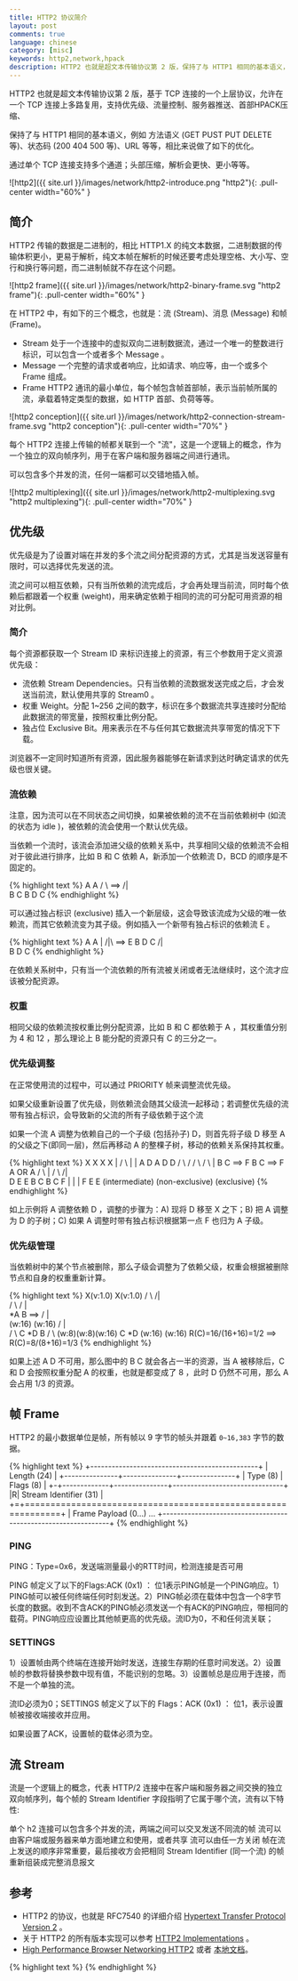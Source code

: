 ```yaml
---
title: HTTP2 协议简介
layout: post
comments: true
language: chinese
category: [misc]
keywords: http2,network,hpack
description: HTTP2 也就是超文本传输协议第 2 版，保持了与 HTTP1 相同的基本语义，例如 方法语义 (GET PUST PUT DELETE 等)、状态码 (200 404 500 等)、URL 等等，相比来说做了如下的优化。链路复用，通过单个 TCP 连接支持多个通道；头部压缩，解析会更快、更小等等。
---
```


HTTP2 也就是超文本传输协议第 2 版，基于 TCP 连接的一个上层协议，允许在一个 TCP 连接上多路复用，支持优先级、流量控制、服务器推送、首部HPACK压缩、

保持了与 HTTP1 相同的基本语义，例如 方法语义 (GET PUST PUT DELETE 等)、状态码 (200 404 500 等)、URL 等等，相比来说做了如下的优化。

通过单个 TCP 连接支持多个通道；头部压缩，解析会更快、更小等等。

<!-- more -->

![http2]({{ site.url }}/images/network/http2-introduce.png  "http2"){: .pull-center width="60%" }

## 简介

HTTP2 传输的数据是二进制的，相比 HTTP1.X 的纯文本数据，二进制数据的传输体积更小，更易于解析，纯文本帧在解析的时候还要考虑处理空格、大小写、空行和换行等问题，而二进制帧就不存在这个问题。

![http2 frame]({{ site.url }}/images/network/http2-binary-frame.svg "http2 frame"){: .pull-center width="60%" }

在 HTTP2 中，有如下的三个概念，也就是：流 (Stream)、消息 (Message) 和帧 (Frame)。

* Stream 处于一个连接中的虚拟双向二进制数据流，通过一个唯一的整数进行标识，可以包含一个或者多个 Message 。
* Message 一个完整的请求或者响应，比如请求、响应等，由一个或多个 Frame 组成。
* Frame HTTP2 通讯的最小单位，每个帧包含帧首部帧，表示当前帧所属的流，承载着特定类型的数据，如 HTTP 首部、负荷等等。

![http2 conception]({{ site.url }}/images/network/http2-connection-stream-frame.svg "http2 conception"){: .pull-center width="70%" }

每个 HTTP2 连接上传输的帧都关联到一个 "流"，这是一个逻辑上的概念，作为一个独立的双向帧序列，用于在客户端和服务器端之间进行通讯。

可以包含多个并发的流，任何一端都可以交错地插入帧。

![http2 multiplexing]({{ site.url }}/images/network/http2-multiplexing.svg "http2 multiplexing"){: .pull-center width="70%" }

## 优先级

优先级是为了设置对端在并发的多个流之间分配资源的方式，尤其是当发送容量有限时，可以选择优先发送的流。

流之间可以相互依赖，只有当所依赖的流完成后，才会再处理当前流，同时每个依赖后都跟着一个权重 (weight)，用来确定依赖于相同的流的可分配可用资源的相对比例。

### 简介

每个资源都获取一个 Stream ID 来标识连接上的资源，有三个参数用于定义资源优先级：

* 流依赖 Stream Dependencies。只有当依赖的流数据发送完成之后，才会发送当前流，默认使用共享的 Stream0 。
* 权重 Weight。分配 1~256 之间的数字，标识在多个数据流共享连接时分配给此数据流的带宽量，按照权重比例分配。
* 独占位 Exclusive Bit。用来表示在不与任何其它数据流共享带宽的情况下下载。

浏览器不一定同时知道所有资源，因此服务器能够在新请求到达时确定请求的优先级也很关键。

### 流依赖

注意，因为流可以在不同状态之间切换，如果被依赖的流不在当前依赖树中 (如流的状态为 idle )，被依赖的流会使用一个默认优先级。

当依赖一个流时，该流会添加进父级的依赖关系中，共享相同父级的依赖流不会相对于彼此进行排序，比如 B 和 C 依赖 A，新添加一个依赖流 D，BCD 的顺序是不固定的。

{% highlight text %}
    A                 A
   / \      ==>      /|\
  B   C             B D C
{% endhighlight %}

可以通过独占标识 (exclusive) 插入一个新层级，这会导致该流成为父级的唯一依赖流，而其它依赖流变为其子级。例如插入一个新带有独占标识的依赖流 E 。

{% highlight text %}
                      A
    A                 |
   /|\      ==>       E
  B D C              /|\
                    B D C
{% endhighlight %}

在依赖关系树中，只有当一个流依赖的所有流被关闭或者无法继续时，这个流才应该被分配资源。

### 权重

相同父级的依赖流按权重比例分配资源，比如 B 和 C 都依赖于 A ，其权重值分别为 4 和 12 ，那么理论上 B 能分配的资源只有 C 的三分之一。

### 优先级调整

在正常使用流的过程中，可以通过 PRIORITY 帧来调整流优先级。

如果父级重新设置了优先级，则依赖流会随其父级流一起移动；若调整优先级的流带有独占标识，会导致新的父流的所有子级依赖于这个流

如果一个流 A 调整为依赖自己的一个子级 (包括孙子) D，则首先将子级 D 移至 A 的父级之下(即同一层)，然后再移动 A 的整棵子树，移动的依赖关系保持其权重。

{% highlight text %}
    X                X                X                 X
    |               / \               |                 |
    A              D   A              D                 D
   / \            /   / \            / \                |
  B   C     ==>  F   B   C   ==>    F   A       OR      A
     / \                 |             / \             /|\
    D   E                E            B   C           B C F
    |                                     |             |
    F                                     E             E
               (intermediate)   (non-exclusive)    (exclusive)
{% endhighlight %}

如上示例将 A 调整依赖 D ，调整的步骤为：A) 现将 D 移至 X 之下；B) 把 A 调整为 D 的子树；C) 如果 A 调整时带有独占标识根据第一点 F 也归为 A 子级。

### 优先级管理

当依赖树中的某个节点被删除，那么子级会调整为了依赖父级，权重会根据被删除节点和自身的权重重新计算。

{% highlight text %}
          X(v:1.0)               X(v:1.0)
         / \                    /|\
        /   \                  / | \
      *A     B       ==>      /  |  \
    (w:16) (w:16)            /   |   \
      / \                   C   *D    B
     /   \                (w:8)(w:8)(w:16)
    C    *D
 (w:16) (w:16)
 R(C)=16/(16+16)=1/2 ==>  R(C)=8/(8+16)=1/3
{% endhighlight %}

如果上述 A D 不可用，那么图中的 B C 就会各占一半的资源，当 A 被移除后，C 和 D 会按照权重分配 A 的权重，也就是都变成了 8 ，此时 D 仍然不可用，那么 A 会占用 1/3 的资源。

<!--
可以在 HEADERS 帧中的 PRIORITY 字段指定一个新建流的优先级，也可以通过 PRIORITY 帧调整流优先级。

http2_scheduler_open() 建立依赖关系，并设置优先级、

可以参考 [gRPC over HTTP2](https://github.com/grpc/grpc/blob/master/doc/PROTOCOL-HTTP2.md) 中的介绍，也就是 gRPC 如何使用 HTTP2 的。
https://github.com/h2o/h2o/issues/2002

微内核与宏内核的区别
https://www.zhihu.com/question/20314255

## nghttp2

这个库里面实际上有很多不错的脚本。

nghttp2_session_send() 对应了真正发送数据
 |-nghttp2_session_pop_next_ob_item()
   |-nghttp2_outbound_queue_top() 我去，貌似使用的是队列
nghttp2_session_reprioritize_stream()
 |-nghttp2_stream_dep_add_subtree()
-->

## 帧 Frame

HTTP2 的最小数据单位是帧，所有帧以 9 字节的帧头并跟着 `0~16,383` 字节的数据。

{% highlight text %}
+-----------------------------------------------+
|                 Length (24)                   |
+---------------+---------------+---------------+
|   Type (8)    |   Flags (8)   |
+-+-------------+---------------+-------------------------------+
|R|                 Stream Identifier (31)                      |
+=+=============================================================+
|                   Frame Payload (0...)                      ...
+---------------------------------------------------------------+
{% endhighlight %}

### PING

PING：Type=0x6，发送端测量最小的RTT时间，检测连接是否可用


PING 帧定义了以下的Flags:ACK (0x1) ： 位1表示PING帧是一个PING响应。1）PING帧可以被任何终端任何时刻发送。2）PING帧必须在载体中包含一个8字节长度的数据。收到不含ACK的PING帧必须发送一个有ACK的PING响应，带相同的载荷。PING响应应设置比其他帧更高的优先级。流ID为0，不和任何流关联；


### SETTINGS

1）设置帧由两个终端在连接开始时发送，连接生存期的任意时间发送。2）设置帧的参数将替换参数中现有值，不能识别的忽略。3）设置帧总是应用于连接，而不是一个单独的流。

流ID必须为0；SETTINGS 帧定义了以下的 Flags：ACK (0x1) ： 位1，表示设置帧被接收端接收并应用。

如果设置了ACK，设置帧的载体必须为空。


## 流 Stream

流是一个逻辑上的概念，代表 HTTP/2 连接中在客户端和服务器之间交换的独立双向帧序列，每个帧的 Stream Identifier 字段指明了它属于哪个流，流有以下特性:

单个 h2 连接可以包含多个并发的流，两端之间可以交叉发送不同流的帧
流可以由客户端或服务器来单方面地建立和使用，或者共享
流可以由任一方关闭
帧在流上发送的顺序非常重要，最后接收方会把相同 Stream Identifier (同一个流) 的帧重新组装成完整消息报文





<!--
SETTINGS  ======>

<<<<< SETTINGS 连接配置参数帧 Type=0x4 用于设置参数

消息体可以包含多个参数，每个包含一个 16 位标识以及一个 32 位的值。

HTTP2的优先级介绍
https://juejin.im/post/5c1d9b8ae51d4559746922de
https://blog.csdn.net/liujiyong7/article/details/64478317



https://http2.github.io/

http2交互流程
http://www.blogjava.net/yongboy/archive/2015/03/18/423570.html
https://www.jianshu.com/p/40378501d1fc

golang http2
https://juejin.im/entry/5b3359966fb9a00e4e47c35e
curl http2支持
https://www.sysgeek.cn/curl-with-http2-support/
通过wireshark分析
https://imququ.com/post/http2-traffic-in-wireshark.html
HTTP2实现
一个不错的库，curl在使用
https://github.com/nghttp2/nghttp2
很小，基本上就一个文件
https://github.com/douglascaetano/http2
依赖一个小型的HPACK库和S2N安全库
https://github.com/64/hh
https://github.com/awslabs/s2n/
https://github.com/pyos/libcno
https://github.com/gregory144/prism-web-server
https://github.com/Niades/http2/tree/dev/src
https://github.com/pepsi7959/http2
https://github.com/NickNaso/nhttp2

https://github.com/h2o/h2o  *** 直接参考这个吧
https://github.com/nghttp2/nghttp2 功能比较详细就是有些复杂
https://github.com/h2o/picohttpparser
https://www.slideshare.net/kazuho/h2o-20141103pptx

https://github.com/ngtcp2/ngtcp2
https://github.com/douglascaetano/http2
https://www.cnblogs.com/yingsmirk/p/5248506.html
https://ye11ow.gitbooks.io/http2-explained/content/part6.html
https://www.jianshu.com/p/47d02f10757f
https://github.com/zqjflash/http2-protocol
https://blog.csdn.net/zqjflash/article/details/50179235


这里的blog有很多不错的关于HTTP2协议的介绍
https://imququ.com/post/content-encoding-header-in-http.html


## HTTP2 Priority

* 每个 Stream 通过一个 `1~256` 的数字来表示权重；
* 每个 Stream 都应该标明它的依赖有哪些。

https://segmentfault.com/a/1190000006923359

被依赖的应该先发送，然后按照优先级进行发送。
https://http2.github.io/http2-spec/

HTTP2 非常非常详细的介绍
https://juejin.im/post/5b88a4f56fb9a01a0b31a67e

## 流量控制

流控的目标是通过流量窗口进行约束，给接收端控制当下想要接受的流量大小。具体的算法流程为：

* 两端设置一个流量控制窗口 Window 初始值；
* 每次发送 DATA 帧都会减小 Window 值，减小的是帧的大小，如果 Window 小于帧大小，那么这个帧会被拆分；
* 当窗口等于 0 时，将不会发送任何帧；
* 接收端可以通过 WINDOW_UPDATE 帧指定窗口的增量。

比如说，发送端的初始 Window 为 100，当发送了一个 DATA 帧长度 70，这时 Window 值为 30；如果接收端回送 WINDOW_UPDATE(70)，那么发送端的 Window 恢复到 100 。

do_emit_writereq()
-->


## 参考

* HTTP2 的协议，也就是 RFC7540 的详细介绍 [Hypertext Transfer Protocol Version 2](https://tools.ietf.org/rfc/rfc7540.txt) 。
* 关于 HTTP2 的所有版本实现可以参考 [HTTP2 Implementations](https://github.com/http2/http2-spec/wiki/Implementations) 。
* [High Performance Browser Networking HTTP2](https://hpbn.co/http2/) 或者 [本地文档](/reference/linux/http2_protocol.html)。

{% highlight text %}
{% endhighlight %}
